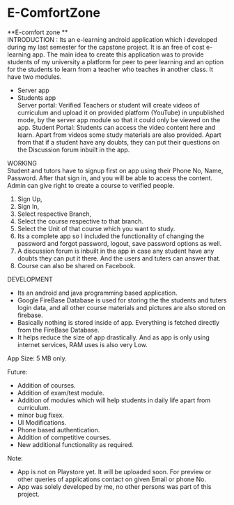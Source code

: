 # E-ComfortZone
 **E-comfort zone **  
 INTRODUCTION : Its an e-learning android application which i developed during my last semester for the capstone project. 
 It is  an free of cost e-learning app. The main idea to create this application was to provide students of my university 
 a platform for peer to peer learning and an option for the students to learn from a teacher who teaches in another class.
 It have two modules.  
 * Server app 
 * Students app  
 Server portal: Verified Teachers  or student will create videos of curriculum and upload it on provided platform (YouTube)
 in unpublished mode, by the server app module so that it could only be viewed on the app. 
 Student Portal: Students can access the video content here and learn. Apart from videos some study materials are also provided.
 Apart from that if a student have any doubts, they can put their questions on the Discussion forum inbuilt in the app.  
 
 WORKING  
 Student and tutors have to signup first on app using their Phone No, Name, Password. After that sign in, and you will be able to
 access the content. Admin can give right to create a course to verified people. 
 1. Sign Up,  
 2. Sign In, 
 3. Select respective Branch, 
 4. Select the course respective to that branch. 
 5. Select the Unit of that course which you want to study.
 6. Its a complete app so I included the functionality of changing the password and forgot password, logout, save password options as well.
 7. A discussion forum is inbuilt in the app in case any student have any doubts they can put it there. And the users and tuters can answer that. 
 8. Course can also be shared on Facebook.   
 
 DEVELOPMENT 
 * Its an android and java programming based application. 
 * Google FireBase Database is used for storing the the students and tuters login data, and all other course materials and pictures are 
 also stored on firebase. 
 * Basically nothing is stored inside of app. Everything is fetched directly from the FireBase Database. 
 * It helps reduce the size of app drastically. And as app is only using internet services, RAM uses is also very Low.  
 
 App Size: 5 MB only.  
 
 Future:  
 * Addition of courses.  
 * Addition of exam/test module.  
 * Addition of modules which will help students in daily life apart from curriculum.  
 * minor bug fixex.  
 *  UI Modifications.  
 *  Phone based authentication.  
 * Addition of competitive courses.  
 *  New additional functionality as required.   
 
 Note:
 * App is not on Playstore yet. It will be uploaded soon. For preview or other queries of applications contact on given Email or 
 phone No.  
 * App was solely developed by me, no other persons was part of this project.   
 

